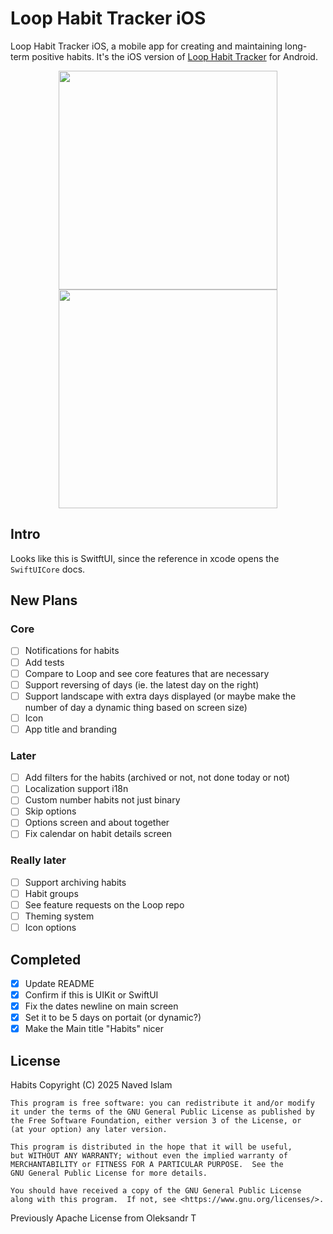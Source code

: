 # Loop Habit Tracker iOS

Loop Habit Tracker iOS, a mobile app for creating and maintaining long-term positive habits. It's the iOS version of [Loop Habit Tracker](https://github.com/iSoron/uhabits) for Android.

<p align="center">
  <img src="./Screenshots/screenshot1.png?raw=true" width="350"/>
  <img src="./Screenshots/screenshot2.png?raw=true" width="350" hspace="20"/>
</p>

## Intro
Looks like this is SwitftUI, since the reference in xcode opens the `SwiftUICore` docs.


## New Plans
### Core
- [ ] Notifications for habits
- [ ] Add tests
- [ ] Compare to Loop and see core features that are necessary
- [ ] Support reversing of days (ie. the latest day on the right)
- [ ] Support landscape with extra days displayed (or maybe make the number of day a dynamic thing based on screen size)
- [ ] Icon
- [ ] App title and branding

### Later
- [ ] Add filters for the habits (archived or not, not done today or not)
- [ ] Localization support i18n
- [ ] Custom number habits not just binary
- [ ] Skip options
- [ ] Options screen and about together
- [ ] Fix calendar on habit details screen

### Really later
- [ ] Support archiving habits
- [ ] Habit groups
- [ ] See feature requests on the Loop repo
- [ ] Theming system
- [ ] Icon options

## Completed
- [x] Update README
- [x] Confirm if this is UIKit or SwiftUI
- [x] Fix the dates newline on main screen
- [x] Set it to be 5 days on portait (or dynamic?)
- [x] Make the Main title "Habits" nicer

## License

Habits
Copyright (C) 2025  Naved Islam

    This program is free software: you can redistribute it and/or modify
    it under the terms of the GNU General Public License as published by
    the Free Software Foundation, either version 3 of the License, or
    (at your option) any later version.

    This program is distributed in the hope that it will be useful,
    but WITHOUT ANY WARRANTY; without even the implied warranty of
    MERCHANTABILITY or FITNESS FOR A PARTICULAR PURPOSE.  See the
    GNU General Public License for more details.

    You should have received a copy of the GNU General Public License
    along with this program.  If not, see <https://www.gnu.org/licenses/>.

Previously Apache License from Oleksandr T
